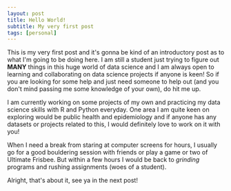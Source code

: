 ```yaml
---
layout: post
title: Hello World!
subtitle: My very first post
tags: [personal]
---
```


This is my very first post and it's gonna be kind of an introductory post as to what I'm going to be doing here. I am still a student just trying to figure out **MANY** things in this huge world of data science and I am always open to learning and collaborating on data science projects if anyone is keen! So if you are looking for some help and just need someone to help out (and you don't mind passing me some knowledge of your own), do hit me up.

I am currently working on some projects of my own and practicing my data science skills with R and Python everyday. One area I am quite keen on exploring would be public health and epidemiology and if anyone has any datasets or projects related to this, I would definitely love to work on it with you!

When I need a break from staring at computer screens for hours, I usually go for a good bouldering session with friends or play a game or two of Ultimate Frisbee. But within a few hours I would be back to _grinding_ programs and rushing assignments (woes of a student).

Alright, that's about it, see ya in the next post!
